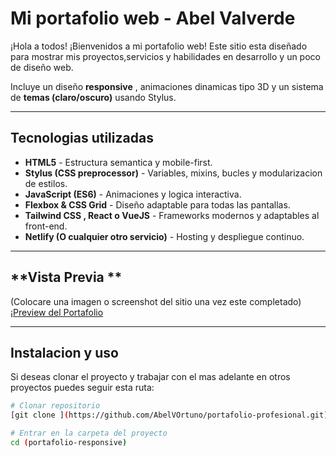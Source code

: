 # Mi portafolio web - Abel Valverde

¡Hola a todos! ¡Bienvenidos a mi portafolio web!
Este sitio esta diseñado para mostrar mis proyectos,servicios y habilidades en desarrollo y un poco de diseño web.

Incluye un diseño **responsive** , animaciones dinamicas tipo 3D y un sistema de **temas (claro/oscuro)** usando Stylus.

---

## **Tecnologias utilizadas**
- **HTML5** - Estructura semantica y mobile-first.
- **Stylus (CSS preprocessor)** - Variables, mixins, bucles y modularizacion de estilos.
- **JavaScript (ES6)** - Animaciones y logica interactiva.
- **Flexbox & CSS Grid** - Diseño adaptable para todas las pantallas.
- **Tailwind CSS , React o VueJS** - Frameworks modernos y adaptables al front-end.
- **Netlify (O cualquier otro servicio)** - Hosting y despliegue continuo.

---
## **Vista Previa **
(Colocare una imagen o screenshot del sitio una vez este completado)
¡[Preview del Portafolio](#)

---
## **Instalacion y uso**
Si deseas clonar el proyecto y trabajar con el mas adelante en otros proyectos puedes seguir esta ruta:
```bash
# Clonar repositorio 
[git clone ](https://github.com/AbelVOrtuno/portafolio-profesional.git)

# Entrar en la carpeta del proyecto
cd (portafolio-responsive) 

